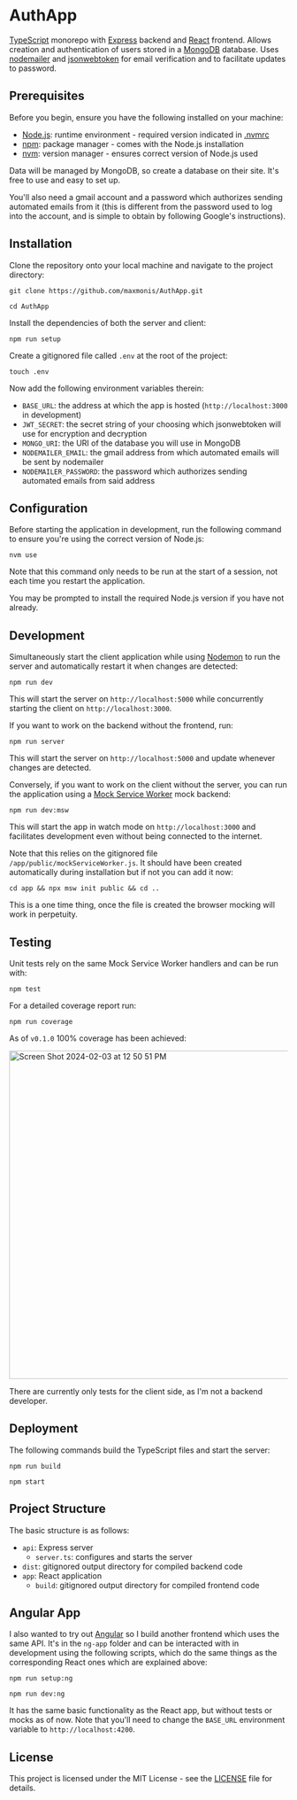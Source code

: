 # AuthApp

[TypeScript](https://www.typescriptlang.org/) monorepo with
[Express](https://expressjs.com/) backend and [React](https://react.dev/)
frontend. Allows creation and authentication of users stored in a
[MongoDB](https://www.mongodb.com/) database. Uses
[nodemailer](https://nodemailer.com/) and
[jsonwebtoken](https://www.npmjs.com/package/jsonwebtoken) for email
verification and to facilitate updates to password.

## Prerequisites

Before you begin, ensure you have the following installed on your machine:

- [Node.js](https://nodejs.org/): runtime environment - required version
  indicated in [.nvmrc](/.nvmrc)
- [npm](https://www.npmjs.com/): package manager - comes with the Node.js
  installation
- [nvm](https://github.com/nvm-sh/nvm): version manager - ensures correct
  version of Node.js used

Data will be managed by MongoDB, so create a database on their site. It's free
to use and easy to set up.

You'll also need a gmail account and a password which authorizes sending
automated emails from it (this is different from the password used to log into
the account, and is simple to obtain by following Google's instructions).

## Installation

Clone the repository onto your local machine and navigate to the project
directory:

```
git clone https://github.com/maxmonis/AuthApp.git
```

```
cd AuthApp
```

Install the dependencies of both the server and client:

```
npm run setup
```

Create a gitignored file called `.env` at the root of the project:

```
touch .env
```

Now add the following environment variables therein:

- `BASE_URL`: the address at which the app is hosted (`http://localhost:3000` in
  development)
- `JWT_SECRET`: the secret string of your choosing which jsonwebtoken will use
  for encryption and decryption
- `MONGO_URI`: the URI of the database you will use in MongoDB
- `NODEMAILER_EMAIL`: the gmail address from which automated emails will be sent
  by nodemailer
- `NODEMAILER_PASSWORD`: the password which authorizes sending automated emails
  from said address

## Configuration

Before starting the application in development, run the following command to
ensure you're using the correct version of Node.js:

```
nvm use
```

Note that this command only needs to be run at the start of a session, not each
time you restart the application.

You may be prompted to install the required Node.js version if you have not
already.

## Development

Simultaneously start the client application while using
[Nodemon](https://www.npmjs.com/package/nodemon) to run the server and
automatically restart it when changes are detected:

```
npm run dev
```

This will start the server on `http://localhost:5000` while concurrently
starting the client on `http://localhost:3000`.

If you want to work on the backend without the frontend, run:

```
npm run server
```

This will start the server on `http://localhost:5000` and update whenever
changes are detected.

Conversely, if you want to work on the client without the server, you can run
the application using a [Mock Service Worker](https://mswjs.io/) mock backend:

```
npm run dev:msw
```

This will start the app in watch mode on `http://localhost:3000` and facilitates
development even without being connected to the internet.

Note that this relies on the gitignored file `/app/public/mockServiceWorker.js`.
It should have been created automatically during installation but if not you can
add it now:

```
cd app && npx msw init public && cd ..
```

This is a one time thing, once the file is created the browser mocking will work
in perpetuity.

## Testing

Unit tests rely on the same Mock Service Worker handlers and can be run with:

```
npm test
```

For a detailed coverage report run:

```
npm run coverage
```

As of `v0.1.0` 100% coverage has been achieved:

<img width="593" alt="Screen Shot 2024-02-03 at 12 50 51 PM" src="https://github.com/maxmonis/AuthApp/assets/51540371/39f6970e-d31d-403b-b81f-4cc68ce7511a">

There are currently only tests for the client side, as I'm not a backend
developer.

## Deployment

The following commands build the TypeScript files and start the server:

```
npm run build
```

```
npm start
```

## Project Structure

The basic structure is as follows:

- `api`: Express server
  - `server.ts`: configures and starts the server
- `dist`: gitignored output directory for compiled backend code
- `app`: React application
  - `build`: gitignored output directory for compiled frontend code

## Angular App

I also wanted to try out [Angular](https://angular.dev/) so I build another
frontend which uses the same API. It's in the `ng-app` folder and can be
interacted with in development using the following scripts, which do the same
things as the corresponding React ones which are explained above:

```
npm run setup:ng
```

```
npm run dev:ng
```

It has the same basic functionality as the React app, but without tests or mocks
as of now. Note that you'll need to change the `BASE_URL` environment variable
to `http://localhost:4200`.

## License

This project is licensed under the MIT License - see the [LICENSE](/LICENSE)
file for details.
